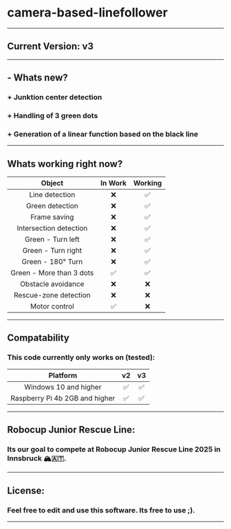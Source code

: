 # camera-based-linefollower
---
## Current Version: v3
---
## - Whats new?
### + Junktion center detection
### + Handling of 3 green dots
### + Generation of a linear function based on the black line
---
## Whats working right now?
| Object           | In Work | Working |
|:----------------:|:-------:|:-------:|
|Line detection|❌|✅|
|Green detection|❌|✅|
|Frame saving|❌|✅|
|Intersection detection|❌|✅|
|Green - Turn left|❌|✅|
|Green - Turn right|❌|✅|
|Green - 180° Turn|❌|✅|
|Green - More than 3 dots|✅|✅|
|Obstacle avoidance|❌|❌|
|Rescue-zone detection |❌|❌|
|Motor control |✅|❌|
---
## Compatability
### This code currently only works on (tested):
| Platform | v2 | v3 |
|:----------------:|:-------:|:-------:|
|Windows 10 and higher|✅|✅|
|Raspberry Pi 4b 2GB and higher|✅|✅|
---
## Robocup Junior Rescue Line:
### Its our goal to compete at Robocup Junior Rescue Line 2025 in Innsbruck 🏔️🇦🇹.
---
## License:
### Feel free to edit and use this software. Its free to use ;).
---
